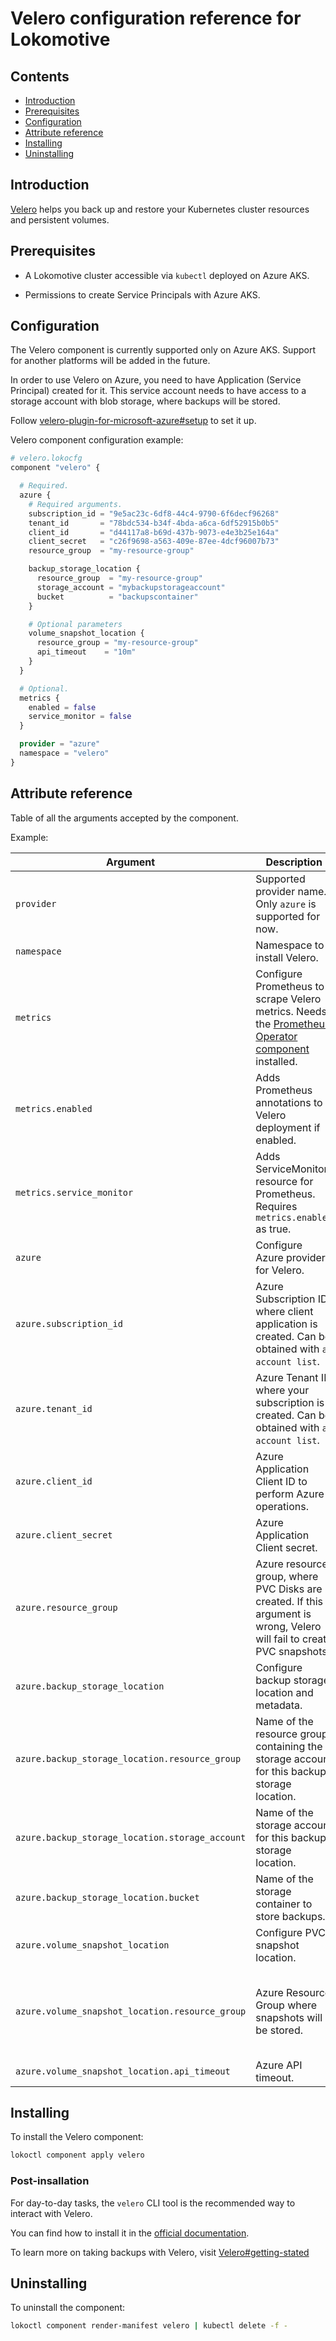 # Velero configuration reference for Lokomotive

## Contents

* [Introduction](#introduction)
* [Prerequisites](#prerequisites)
* [Configuration](#configuration)
* [Attribute reference](#attribute-reference)
* [Installing](#installing)
* [Uninstalling](#uninstalling)

## Introduction

[Velero](https://github.com/vmware-tanzu/velero) helps you back up and restore your Kubernetes
cluster resources and persistent volumes.

## Prerequisites

* A Lokomotive cluster accessible via `kubectl` deployed on Azure AKS.

* Permissions to create Service Principals with Azure AKS.

## Configuration

The Velero component is currently supported only on Azure AKS. Support for another platforms will be added in the future.

In order to use Velero on Azure, you need to have Application (Service Principal) created
for it. This service account needs to have access to a storage account with blob storage,
where backups will be stored.

Follow [velero-plugin-for-microsoft-azure#setup](https://github.com/vmware-tanzu/velero-plugin-for-microsoft-azure#setup) to set it up.

Velero component configuration example:

```tf
# velero.lokocfg
component "velero" {

  # Required.
  azure {
    # Required arguments.
    subscription_id = "9e5ac23c-6df8-44c4-9790-6f6decf96268"
    tenant_id       = "78bdc534-b34f-4bda-a6ca-6df52915b0b5"
    client_id       = "d44117a8-b69d-437b-9073-e4e3b25e164a"
    client_secret   = "c26f9698-a563-409e-87ee-4dcf96007b73"
    resource_group  = "my-resource-group"

    backup_storage_location {
      resource_group  = "my-resource-group"
      storage_account = "mybackupstorageaccount"
      bucket          = "backupscontainer"
    }

    # Optional parameters
    volume_snapshot_location {
      resource_group = "my-resource-group"
      api_timeout    = "10m"
    }
  }

  # Optional.
  metrics {
    enabled = false
    service_monitor = false
  }

  provider = "azure"
  namespace = "velero"
}
```

## Attribute reference

Table of all the arguments accepted by the component.

Example:

| Argument                                        | Description                                                                                                                | Default                                           | Required |
|-------------------------------------------------|----------------------------------------------------------------------------------------------------------------------------|:-------------------------------------------------:|:--------:|
| `provider`                                      | Supported provider name. Only `azure` is supported for now.                                                                | "azure"                                           | false    |
| `namespace`                                     | Namespace to install Velero.                                                                                               | "velero"                                          | false    |
| `metrics`                                       | Configure Prometheus to scrape Velero metrics. Needs the [Prometheus Operator component](prometheus-operator.md) installed.| -                                                 | false    |
| `metrics.enabled`                               | Adds Prometheus annotations to Velero deployment if enabled.                                                               | false                                             | false    |
| `metrics.service_monitor`                       | Adds ServiceMonitor resource for Prometheus. Requires `metrics.enabled` as true.                                           | false                                             | false    |
| `azure`                                         | Configure Azure provider for Velero.                                                                                       | -                                                 | true     |
| `azure.subscription_id`                         | Azure Subscription ID where client application is created. Can be obtained with `az account list`.                         | -                                                 | true     |
| `azure.tenant_id`                               | Azure Tenant ID where your subscription is created. Can be obtained with `az account list`.                                | -                                                 | true     |
| `azure.client_id`                               | Azure Application Client ID to perform Azure operations.                                                                   | -                                                 | true     |
| `azure.client_secret`                           | Azure Application Client secret.                                                                                           | -                                                 | true     |
| `azure.resource_group`                          | Azure resource group, where PVC Disks are created. If this argument is wrong, Velero will fail to create PVC snapshots.    | -                                                 | true     |
| `azure.backup_storage_location`                 | Configure backup storage location and metadata.                                                                            | -                                                 | true     |
| `azure.backup_storage_location.resource_group`  | Name of the resource group containing the storage account for this backup storage location.                                | -                                                 | true     |
| `azure.backup_storage_location.storage_account` | Name of the storage account for this backup storage location.                                                              | -                                                 | true     |
| `azure.backup_storage_location.bucket`          | Name of the storage container to store backups.                                                                            | -                                                 | true     |
| `azure.volume_snapshot_location`                | Configure PVC snapshot location.                                                                                           | -                                                 | false    |
| `azure.volume_snapshot_location.resource_group` | Azure Resource Group where snapshots will be stored.                                                                       | Stored in the same resource group as the cluster. | false    |
| `azure.volume_snapshot_location.api_timeout`    | Azure API timeout.                                                                                                         | "10m"                                             | false    |

## Installing

To install the Velero component:

```bash
lokoctl component apply velero
```

### Post-insallation

For day-to-day tasks, the `velero` CLI tool is the recommended way to interact with Velero.

You can find how to install it in the [official documentation](https://velero.io/docs/master/basic-install/#install-the-cli).

To learn more on taking backups with Velero, visit [Velero#getting-stated](https://velero.io/docs/v1.2.0/examples/)

## Uninstalling

To uninstall the component:

```bash
lokoctl component render-manifest velero | kubectl delete -f -
```
